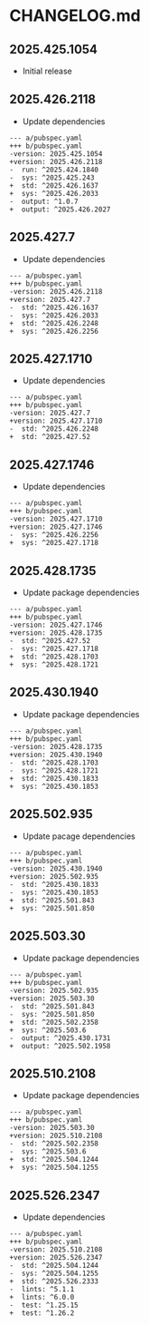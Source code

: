 # CHANGELOG.md

## 2025.425.1054

- Initial release

## 2025.426.2118

- Update dependencies

```
--- a/pubspec.yaml
+++ b/pubspec.yaml
-version: 2025.425.1054
+version: 2025.426.2118
-  run: ^2025.424.1840
-  sys: ^2025.425.243
+  std: ^2025.426.1637
+  sys: ^2025.426.2033
-  output: ^1.0.7
+  output: ^2025.426.2027
```

## 2025.427.7

- Update dependencies

```
--- a/pubspec.yaml
+++ b/pubspec.yaml
-version: 2025.426.2118
+version: 2025.427.7
-  std: ^2025.426.1637
-  sys: ^2025.426.2033
+  std: ^2025.426.2248
+  sys: ^2025.426.2256
```

## 2025.427.1710

- Update dependencies

```
--- a/pubspec.yaml
+++ b/pubspec.yaml
-version: 2025.427.7
+version: 2025.427.1710
-  std: ^2025.426.2248
+  std: ^2025.427.52
```

## 2025.427.1746

- Update dependencies

```
--- a/pubspec.yaml
+++ b/pubspec.yaml
-version: 2025.427.1710
+version: 2025.427.1746
-  sys: ^2025.426.2256
+  sys: ^2025.427.1718
```

## 2025.428.1735

- Update package dependencies

```
--- a/pubspec.yaml
+++ b/pubspec.yaml
-version: 2025.427.1746
+version: 2025.428.1735
-  std: ^2025.427.52
-  sys: ^2025.427.1718
+  std: ^2025.428.1703
+  sys: ^2025.428.1721
```

## 2025.430.1940

- Update package dependencies

```
--- a/pubspec.yaml
+++ b/pubspec.yaml
-version: 2025.428.1735
+version: 2025.430.1940
-  std: ^2025.428.1703
-  sys: ^2025.428.1721
+  std: ^2025.430.1833
+  sys: ^2025.430.1853
```

## 2025.502.935

- Update pacage dependencies

```
--- a/pubspec.yaml
+++ b/pubspec.yaml
-version: 2025.430.1940
+version: 2025.502.935
-  std: ^2025.430.1833
-  sys: ^2025.430.1853
+  std: ^2025.501.843
+  sys: ^2025.501.850
```

## 2025.503.30

- Update package dependencies

```
--- a/pubspec.yaml
+++ b/pubspec.yaml
-version: 2025.502.935
+version: 2025.503.30
-  std: ^2025.501.843
-  sys: ^2025.501.850
+  std: ^2025.502.2358
+  sys: ^2025.503.6
-  output: ^2025.430.1731
+  output: ^2025.502.1958
```

## 2025.510.2108

- Update package dependencies

```
--- a/pubspec.yaml
+++ b/pubspec.yaml
-version: 2025.503.30
+version: 2025.510.2108
-  std: ^2025.502.2358
-  sys: ^2025.503.6
+  std: ^2025.504.1244
+  sys: ^2025.504.1255
```

## 2025.526.2347

- Update dependencies

```
--- a/pubspec.yaml
+++ b/pubspec.yaml
-version: 2025.510.2108
+version: 2025.526.2347
-  std: ^2025.504.1244
-  sys: ^2025.504.1255
+  std: ^2025.526.2333
-  lints: ^5.1.1
+  lints: ^6.0.0
-  test: ^1.25.15
+  test: ^1.26.2
```
